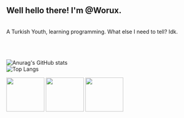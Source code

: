 <h2>Well hello there! I'm @Worux.</h2> <br>
A Turkish Youth, learning programming. What else I need to tell? Idk.

<br><br><br>
![Anurag's GitHub stats](https://github-readme-stats.vercel.app/api?username=worux&show_icons=true&theme=radical) <br> ![Top Langs](https://github-readme-stats.vercel.app/api/top-langs/?username=anuraghazra&layout=compact&theme=dark) <br>

<img src="https://media.tenor.com/mcFk6VXXMHUAAAAi/deltarune-deltarune-chapter2.gif" width="100px" height="90px"> <img src="https://media.tenor.com/mcFk6VXXMHUAAAAi/deltarune-deltarune-chapter2.gif" width="100px" height="90px"> <img src="https://media.tenor.com/mcFk6VXXMHUAAAAi/deltarune-deltarune-chapter2.gif" width="100px" height="90px"> 
<br> 
